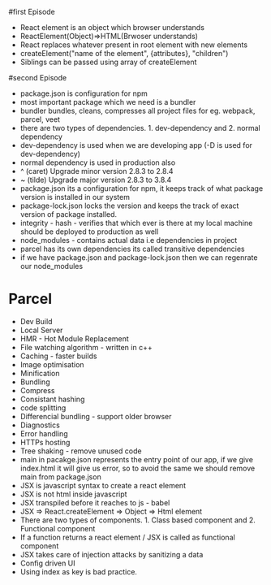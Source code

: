 #first Episode
* React element is an object which browser understands
* ReactElement(Object)=>HTML(Brwoser understands)
* React replaces whatever present in root element with new elements
* createElement("name of the element", {attributes}, "children")
* Siblings can be passed using array of createElement

#second Episode
* package.json is configuration for npm
* most important package which we need is a bundler
* bundler bundles, cleans, compresses all project files for eg. webpack, parcel, veet
* there are two types of dependencies. 1. dev-dependency and 2. normal dependency
* dev-dependency is used when we are developing app (-D is used for dev-dependency)
* normal dependency is used in production also
* ^ (caret) Upgrade minor version 2.8.3 to 2.8.4
* ~ (tilde) Upgrade major version 2.8.3 to 3.8.4
* package.json its a configuration for npm, it keeps track of what package version is installed in our system
* package-lock.json locks the version and keeps the track of exact version of package installed.
* integrity - hash - verifies that which ever is there at my local machine should be deployed to production as well
* node_modules - contains actual data i.e dependencies in project
* parcel has its own dependencies its called transitive dependencies
* if we have package.json and package-lock.json then we can regenrate our node_modules

# Parcel
* Dev Build
* Local Server 
* HMR - Hot Module Replacement
* File watching algorithm - written in c++
* Caching - faster builds 
* Image optimisation 
* Minification 
* Bundling 
* Compress
* Consistant hashing
* code splitting
* Differencial bundling - support older browser
* Diagnostics
* Error handling
* HTTPs hosting
* Tree shaking - remove unused code
* main in pacakge.json represents the entry point of our app, if we give index.html it will give us error, so to avoid the same we should remove main from package.json
* JSX is javascript syntax to create a react element
* JSX is not html inside javascript
* JSX transpiled before it reaches to js - babel
* JSX => React.createElement => Object => Html element
* There are two types of components. 1. Class based component and 2. Functional component
* If a function returns a react element / JSX is called as functional component
* JSX takes care of injection attacks by sanitizing a data
* Config driven UI
* Using index as key is bad practice.



